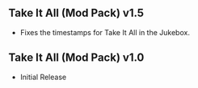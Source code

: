 ## Take It All (Mod Pack) v1.5
- Fixes the timestamps for Take It All in the Jukebox.

## Take It All (Mod Pack) v1.0
- Initial Release
